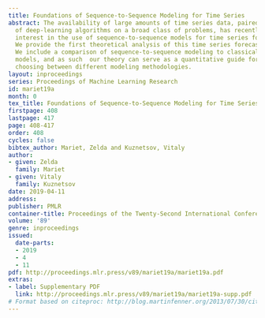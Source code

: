 ```yaml
---
title: Foundations of Sequence-to-Sequence Modeling for Time Series
abstract: The availability of large amounts of time series data, paired with the performance
  of deep-learning algorithms on a broad class of problems, has recently led to significant
  interest in the use of sequence-to-sequence models for time series forecasting.
  We provide the first theoretical analysis of this time series forecasting framework.
  We include a comparison of sequence-to-sequence modeling to classical time series
  models, and as such  our theory can serve as a quantitative guide for practitioners
  choosing between different modeling methodologies.
layout: inproceedings
series: Proceedings of Machine Learning Research
id: mariet19a
month: 0
tex_title: Foundations of Sequence-to-Sequence Modeling for Time Series
firstpage: 408
lastpage: 417
page: 408-417
order: 408
cycles: false
bibtex_author: Mariet, Zelda and Kuznetsov, Vitaly
author:
- given: Zelda
  family: Mariet
- given: Vitaly
  family: Kuznetsov
date: 2019-04-11
address: 
publisher: PMLR
container-title: Proceedings of the Twenty-Second International Conference on Artificial Intelligence and Statistics
volume: '89'
genre: inproceedings
issued:
  date-parts:
  - 2019
  - 4
  - 11
pdf: http://proceedings.mlr.press/v89/mariet19a/mariet19a.pdf
extras:
- label: Supplementary PDF
  link: http://proceedings.mlr.press/v89/mariet19a/mariet19a-supp.pdf
# Format based on citeproc: http://blog.martinfenner.org/2013/07/30/citeproc-yaml-for-bibliographies/
---
```

